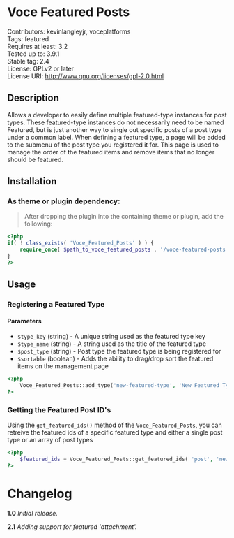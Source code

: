 Voce Featured Posts
==================

Contributors: kevinlangleyjr, voceplatforms  
Tags: featured  
Requires at least: 3.2  
Tested up to: 3.9.1  
Stable tag: 2.4  
License: GPLv2 or later  
License URI: http://www.gnu.org/licenses/gpl-2.0.html

## Description
Allows a developer to easily define multiple featured-type instances for post types. These featured-type instances do not necessarily need to be named Featured, but is just another way to single out specific posts of a post type under a common label.
When defining a featured type, a page will be added to the submenu of the post type you registered it for. This page is used to manage the order of the featured items and remove items that no longer should be featured.

## Installation

### As theme or plugin dependency:
> After dropping the plugin into the containing theme or plugin, add the following:

```php
<?php
if( ! class_exists( 'Voce_Featured_Posts' ) ) {
	require_once( $path_to_voce_featured_posts . '/voce-featured-posts.php' );
}
?>
```

## Usage

### Registering a Featured Type

#### Parameters
* ```$type_key``` (string) - A unique string used as the featured type key
* ```$type_name``` (string) - A string used as the title of the featured type
* ```$post_type``` (string) - Post type the featured type is being registered for
* ```$sortable``` (boolean) - Adds the ability to drag/drop sort the featured items on the management page

```php
<?php
	Voce_Featured_Posts::add_type('new-featured-type', 'New Featured Type', 'post', )
?>
```

### Getting the Featured Post ID's
Using the ```get_featured_ids()``` method of the ```Voce_Featured_Posts```, you can retreive the featured ids of a specific featured type and either a single post type or an array of post types

```php
<?php
	$featured_ids = Voce_Featured_Posts::get_featured_ids( 'post', 'new-featured-type' );
?>
```

# Changelog

**1.0**
*Initial release.*

**2.1**
*Adding support for featured 'attachment'.*
